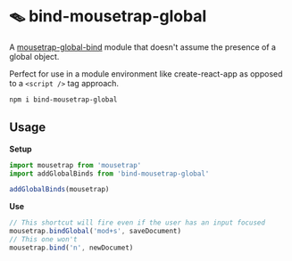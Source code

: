 # 🪤 bind-mousetrap-global

A [mousetrap-global-bind](https://github.com/Elvynia/mousetrap-global-bind/blob/master/mousetrap-global-bind.js) module that doesn't assume the presence of a global object.

Perfect for use in a module environment like create-react-app as opposed to a `<script />` tag approach.


```bash
npm i bind-mousetrap-global
```

## Usage

**Setup**

```js
import mousetrap from 'mousetrap'
import addGlobalBinds from 'bind-mousetrap-global'

addGlobalBinds(mousetrap)
```

**Use**

```js
// This shortcut will fire even if the user has an input focused
mousetrap.bindGlobal('mod+s', saveDocument)
// This one won't
mousetrap.bind('n', newDocumet)
```
